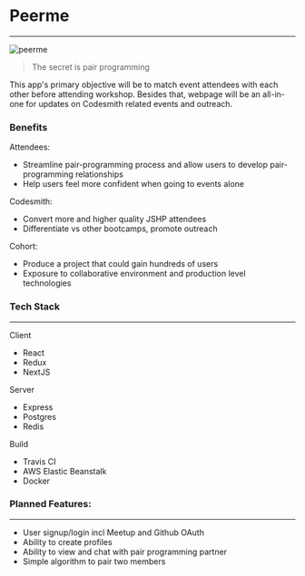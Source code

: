 # Peerme

---

![peerme](https://images.unsplash.com/photo-1531498352491-042fbae4cf57?ixlib=rb-1.2.1&auto=format&fit=crop&w=967&q=80)

> The secret is pair programming

This app's primary objective will be to match event attendees with each other before attending workshop.
Besides that, webpage will be an all-in-one for updates on Codesmith related events and outreach.

### Benefits

Attendees:

- Streamline pair-programming process and allow users to develop pair-programming relationships
- Help users feel more confident when going to events alone

Codesmith:

- Convert more and higher quality JSHP attendees
- Differentiate vs other bootcamps, promote outreach

Cohort:

- Produce a project that could gain hundreds of users
- Exposure to collaborative environment and production level technologies

### Tech Stack

---

Client

- React
- Redux
- NextJS

Server

- Express
- Postgres
- Redis

Build

- Travis CI
- AWS Elastic Beanstalk
- Docker

### Planned Features:

---

- User signup/login incl Meetup and Github OAuth
- Ability to create profiles
- Ability to view and chat with pair programming partner
- Simple algorithm to pair two members
